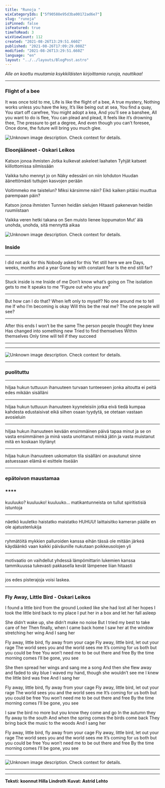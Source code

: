 ```yaml
---
title: "Runoja "
wixCategoryIds: ["5f90588e95d3ba00172ad6e7"]
slug: "runoja"
isPinned: false
isFeatured: true
timeToRead: 3
wixViewCount: 112
created: "2021-08-26T13:29:51.660Z"
published: "2021-08-26T17:09:29.008Z"
modified: "2021-08-26T13:29:51.660Z"
language: "en"
layout: "../../layouts/BlogPost.astro"
---
```

*Alle on koottu muutamia ksykkiläisten kirjoittamia runoja, nauttikaa!*

---

### **Flight of a bee**

It was once told to me,
Life is like the flight of a bee,
A true mystery,
Nothing works unless you have the key,
It’s like being out at sea,
You find a quay,
You start off carefree,
You might adopt a kea,
And you’ll see a banshee,
All you want to do is flee,
You can plead and plead,
It feels like it’s drowning thee,
The pressure to get a degree,
And even though you can’t foresee,
Once done, the future will bring you much glee. 


![Unknown image description. Check context for details.](https://static.wixstatic.com/media/07242a_d5dbb9a076da491e982282eb7bff43af~mv2.png) <!-- Original name: runoprojekti_hilla_1.png -->


### 
### 
### 
### 
### 
### **Eloonjääneet - Oskari Leikos**

Katson jonoa ihmisten
Jotka kulkevat askeleet laahaten
Tyhjät katseet kiillottomissa silmissään

Vaikka tuho mennyt jo on
Näky edessäni on niin lohduton
Huudan äänettömästi tuttujen kasvojen perään

Voitimmeko me taistelun?
Miksi kärsimme näin?
Eikö kaiken pitäisi muuttua parempaan päin?

Katson jonoa ihmisten
Tunnen heidän sielujen
Hitaasti pakenevan heidän ruumiistaan

Vaikka veren hetki takana on
Sen muisto lienee loppumaton
Mut’ älä unohda, unohda, sitä mennyttä aikaa



![Unknown image description. Check context for details.](https://static.wixstatic.com/media/07242a_9e94969d6e2f42bbafab50b9f5eb5269~mv2.png) <!-- Original name: runoprojekti_hilla_2.png -->



### 
### 
### 
### 
### 
### 
### 
### 
### **Inside**
****
I did not ask for this
Nobody asked for this
Yet still here we are
Days, weeks, months and a year
Gone by with constant fear
Is the end still far?
****
Stuck inside is me
Inside of me
Don’t know what’s going on
The isolation gets to me
It speaks to me
“Figure out who you are”
****
But how can I do that?
When left only to myself?
No one around me to tell me
If who I’m becoming is okay
Will this be the real me?
The one people will see?
****
After this ends I won’t be the same
The person people thought they knew 
Has changed into something new
Tried to find themselves 
Within themselves
Only time will tell if they succeed
****
****
![Unknown image description. Check context for details.](https://static.wixstatic.com/media/07242a_fece790d615f44a59bb04adec4c0f25d~mv2.png) <!-- Original name: runoprojekti_hilla_4.png -->

****
### 
### 
### 
### 
### 
### 
### 
### 
### 
### **puolituttu**
****
hiljaa hukun tuttuuun ihanuuteen
turvaan tunteeseen jonka aitoutta ei peitä
edes mikään sisälläni
****
hiljaa hukun tuttuuun ihanuuteen
kyyneleisiin jotka eivä tiedä
kumpaa kahdesta edustaisivat
eikä siihen osaan tyydytä,
se otetaan vastaan avosieluin
****
hiljaa hukun ihanuuteen
kevään ensimmäinen päivä tapaa minut 
ja se on vasta ensimmäinen
ja minä vasta unohtanut minkä jätin
ja vasta muistanut mitä en koskaan löytänyt
****
hiljaa hukun ihanuuteen
uskomaton tila sisälläni on avautunut
sinne astuessaan elämä ei esittele itseään
****
### **epätoivon maustamaa**
### ****
kuuluuko?
kuuluuko!
kuuluuko...
matikantunneista on tullut spiritistisiä istuntoja
****
näetkö kuuletko haistatko maistatko
HUHUU!
laittaisitko kameran päälle
en ole ajatustenlukija
****
ryhmätöitä mykkien palluroiden kanssa
eihän tässä ole mitään järkeä
käydäänkö vaan kaikki päiväunille
nukutaan poikkeusolojen yli
****
motivaatio on vaihdellut yhdessä
lämpömittarin lukemien kanssa
tammikuussa tukevasti pakkasella
kevät lämpenee liian hitaasti
****
jos edes pisterajoja voisi laskea.
****
### **Fly Away, Little Bird - Oskari Leikos**

I found a little bird from the ground
Looked like she had lost all her hopes
I took the little bird back to my place
I put her in a box and let her fall asleep

She didn’t wake up, she didn’t make no noise
But I tried my best to take care of her
Then finally, when I came back home
I saw her at the window stretching her wing
And I sang her

Fly away, little bird, fly away from your cage
Fly away, little bird, let out your rage
The world sees you and the world sees me
It’s coming for us both but you could be free
You won’t need me to be out there and free
By the time morning comes I’ll be gone, you see

She then spread her wings and sang me a song
And then she flew away and faded to sky blue
I waved my hand, though she wouldn’t see me
I knew the little bird was free
And I sang her

Fly away, little bird, fly away from your cage
Fly away, little bird, let out your rage
The world sees you and the world sees me
It’s coming for us both but you could be free
You won’t need me to be out there and free
By the time morning comes I’ll be gone, you see

I saw the bird no more but you know they come and go
In the autumn they fly away to the south
And when the spring comes the birds come back
They bring back the music to the woods 
And I sang her

Fly away, little bird, fly away from your cage
Fly away, little bird, let out your rage
The world sees you and the world sees me
It’s coming for us both but you could be free
You won’t need me to be out there and free
By the time morning comes I’ll be gone, you see

****
![Unknown image description. Check context for details.](https://static.wixstatic.com/media/07242a_4153a65d586940728478bcd5a4e250a5~mv2.png) <!-- Original name: runoprojekti_hilla_3.png -->










---

****
**Teksti: koonnut Hilla Lindroth**
**Kuvat: Astrid Lehto**

